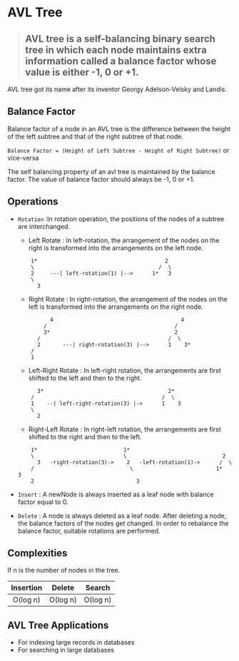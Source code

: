 # AVL Tree

> ## AVL tree is a self-balancing binary search tree in which each node maintains extra information called a balance factor whose value is either -1, 0 or +1.

AVL tree got its name after its inventor Georgy Adelson-Velsky and Landis.

## Balance Factor

Balance factor of a node in an AVL tree is the difference between the height of the left subtree and that of the right subtree of that node.

`Balance Factor = (Height of Left Subtree - Height of Right Subtree)` or vice-versa

The self balancing property of an avl tree is maintained by the balance factor. The value of balance factor should always be -1, 0 or +1.

## Operations

- `Rotation` :In rotation operation, the positions of the nodes of a subtree are interchanged.

  - Left Rotate : In left-rotation, the arrangement of the nodes on the right is transformed into the arrangements on the left node.

  ```
      1*                                        2
      \                                       /  \
      2     ---| left-rotation(1) |-->      1*   3
      \
        3
  ```

  - Right Rotate : In right-rotation, the arrangement of the nodes on the left is transformed into the arrangements on the right node.

  ```
            4                                        4
          /                                        /
          3*                                       2
        /                                        /  \
        2       ---| right-rotation(3) |-->      1    3*
      /
      1
  ```

  - Left-Right Rotate : In left-right rotation, the arrangements are first shifted to the left and then to the right.

  ```
        3*                                       2*
      /                                        /  \
      1    --| left-right-rotation(3) |->      1    3
      \
        2
  ```

  - Right-Left Rotate : In right-left rotation, the arrangements are first shifted to the right and then to the left.

  ```
      1*                           1*
      \                            \                              2
        3   -right-rotation(3)->    2   -left-rotation(1)->      /  \
      /                              \                          1*   3
      2                                3
  ```

- `Insert` : A newNode is always inserted as a leaf node with balance factor equal to 0.

- `Delete` : A node is always deleted as a leaf node. After deleting a node, the balance factors of the nodes get changed. In order to rebalance the balance factor, suitable rotations are performed.

## Complexities

If n is the number of nodes in the tree.

| Insertion |  Delete  |  Search  |
| :-------: | :------: | :------: |
| O(log n)  | O(log n) | O(log n) |

## AVL Tree Applications

- For indexing large records in databases
- For searching in large databases
